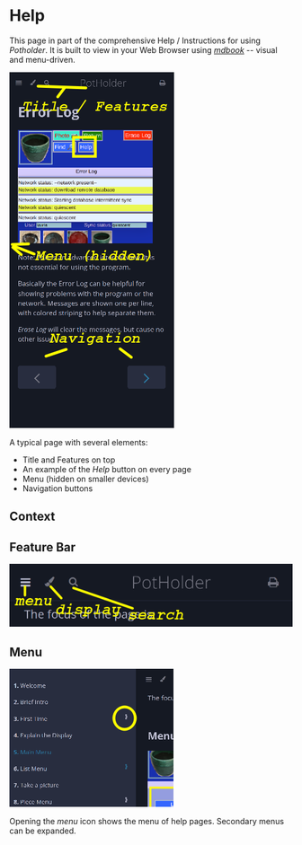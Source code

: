# Help

This page in part of the comprehensive Help / Instructions for using _Potholder_. It is built to view in your Web Browser using [_mdbook_](https://rust-lang.github.io/mdBook/) -- visual and menu-driven.

![](Help.png)

A typical page with several elements:

* Title and Features on top
* An example of the _Help_ button on every page
* Menu (hidden on smaller devices)
* Navigation buttons

## Context 

## Feature Bar

![](Help1.png)

## Menu

![](Help2.png)

Opening the _menu_ icon shows the menu of help pages. Secondary menus can be expanded.